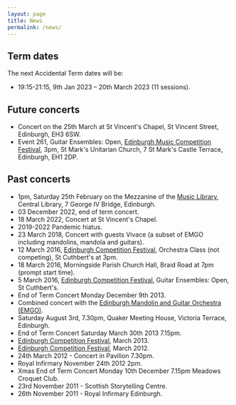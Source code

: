 ```yaml
---
layout: page
title: News
permalink: /news/
---
```


## Term dates

The next Accidental Term dates will be:

* 19:15-21:15, 9th Jan 2023 – 20th March 2023 (11 sessions).

## Future concerts

* Concert on the 25th March at St Vincent's Chapel, St Vincent Street, Edinburgh, EH3 6SW.
* Event 261, Guitar Ensembles: Open, [Edinburgh Music Competition Festival](https://www.ecfest.org/), 3pm, St Mark's Unitarian Church, 7 St Mark's Castle Terrace, Edinburgh, EH1 2DP.

## Past concerts

* 1pm, Saturday 25th February on the Mezzanine of the [Music Library](https://www.edinburgh.gov.uk/directory-record/1229191/music-library), Central Library, 7 George IV Bridge, Edinburgh.
* 03 December 2022, end of term concert.
* 18 March 2022, Concert at St Vincent's Chapel.
* 2019-2022 Pandemic hiatus.
* 23 March 2018, Concert with guests Vivace (a subset of EMGO including mandolins, mandola and guitars).
* 12 March 2016, [Edinburgh Competition Festival](https://www.ecfest.org/), Orchestra Class (not competing), St Cuthbert's at 3pm.
* 18 March 2016, Morningside Parish Church Hall, Braid Road at 7pm (prompt start time). 
* 5 March 2016, [Edinburgh Competition Festival](https://www.ecfest.org/), Guitar Ensembles: Open, St Cuthbert's.
* End of Term Concert Monday December 9th 2013.
* Combined concert with the [Edinburgh Mandolin and Guitar Orchestra (EMGO)](http://emgo.org.uk/).
* Saturday August 3rd, 7.30pm, Quaker Meeting House, Victoria Terrace, Edinburgh.
* End of Term Concert Saturday March 30th 2013 7.15pm.
* [Edinburgh Competition Festival](https://www.ecfest.org/), March 2013.
* [Edinburgh Competition Festival](https://www.ecfest.org/), March 2012.
* 24th March 2012 - Concert in Pavilion 7.30pm.
* Royal Infirmary November 24th 2012 2pm.
* Xmas End of Term Concert Monday 10th December 7.15pm Meadows Croquet Club.
* 23rd November 2011 - Scottish Storytelling Centre.
* 26th November 2011 - Royal Infirmary Edinburgh.

